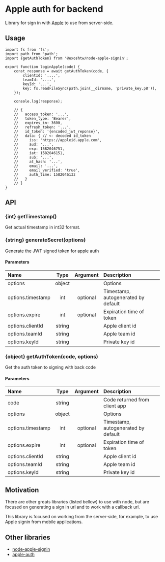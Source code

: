 # Apple auth for backend

Library for sign in with
[Apple](https://developer.apple.com/sign-in-with-apple/) to use from
server-side.

## Usage

```EcmaScript
import fs from 'fs';
import path from 'path';
import {getAuthToken} from '@exoshtw/node-apple-signin';

export function loginApple(code) {
    const response = await getAuthToken(code, {
        clientId: '....',
        teamId: '....',
        keyId: '...',
        key: fs.readFileSync(path.join(__dirname, 'private_key.p8')),
    });

    console.log(response);

    // {
    //   access_token: '...',
    //   token_type: 'Bearer',
    //   expires_in: 3600,
    //   refresh_token: '...',
    //   id_token: '{encoded_jwt_reponse}',
    //   data: { // <- decoded id_token
    //     iss: 'https://appleid.apple.com',
    //     aud: '...',
    //     exp: 1582046751,
    //     iat: 1582046151,
    //     sub: '...',
    //     at_hash: '...',
    //     email: '...',
    //     email_verified: 'true',
    //     auth_time: 1582046132
    //   }
    // }
}
```

## API

### {int} getTimestamp()

Get actual timestamp in int32 format.

### {string} generateSecret(options)

Generate the JWT signed token for apple auth

#### Parameters

| Name              | Type   | Argument | Description                         |
| :--               | :--:   | :--:     | :--                                 |
| options           | object |          | Options                             |
| options.timestamp | int    | optional | Timestamp, autogenerated by default |
| options.expire    | int    | optional | Expiration time of token            |
| options.clientId  | string |          | Apple client id                     |
| options.teamId    | string |          | Apple team id                       |
| options.keyId     | string |          | Private key id                      |

### {object} getAuthToken(code, options)

Get the auth token to signing with back code

#### Parameters

| Name              | Type   | Argument | Description                         |
| :--               | :--:   | :--:     | :--                                 |
| code              | string |          | Code returned from client app       |
| options           | object |          | Options                             |
| options.timestamp | int    | optional | Timestamp, autogenerated by default |
| options.expire    | int    | optional | Expiration time of token            |
| options.clientId  | string |          | Apple client id                     |
| options.teamId    | string |          | Apple team id                       |
| options.keyId     | string |          | Private key id                      |

## Motivation

There are other greats libraries (listed bellow) to use with node, but are
focused on generating a sign in url and to work with a callback url.

This library is focused on working from the server-side, for example, to use
Apple signin from mobile applications.

## Other libraries

* [node-apple-signin](https://github.com/Techofficer/node-apple-signin)
* [apple-auth](https://github.com/ananay/apple-auth)
